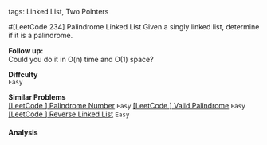 tags: Linked List, Two Pointers

#[LeetCode 234] Palindrome Linked List
Given a singly linked list, determine if it is a palindrome.

**Follow up:**  
Could you do it in O(n) time and O(1) space?


**Diffculty**  
`Easy`

**Similar Problems**  
[[LeetCode ] Palindrome Number]() `Easy`
[[LeetCode ] Valid Palindrome]() `Easy`
[[LeetCode ] Reverse Linked List]() `Easy`


#### Analysis

